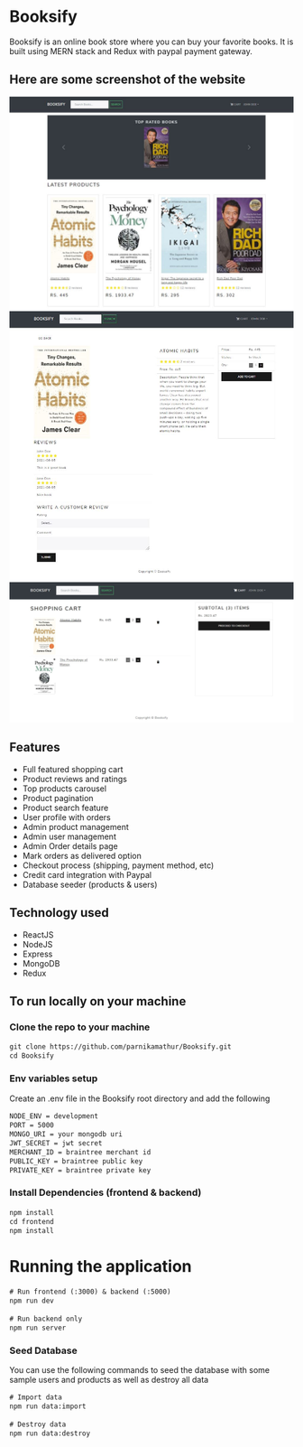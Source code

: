 # Booksify

Booksify is an online book store where you can buy your favorite books. It is built using MERN stack and Redux with paypal payment gateway.

## Here are some screenshot of the website

![homepage](https://github.com/niteshseram/booksify/blob/main/uploads/homepage.JPG)
![productpage](https://github.com/niteshseram/booksify/blob/main/uploads/productpage.JPG)
![cartpage](https://github.com/niteshseram/booksify/blob/main/uploads/cartpage.JPG)

## Features

- Full featured shopping cart
- Product reviews and ratings
- Top products carousel
- Product pagination
- Product search feature
- User profile with orders
- Admin product management
- Admin user management
- Admin Order details page
- Mark orders as delivered option
- Checkout process (shipping, payment method, etc)
- Credit card integration with Paypal
- Database seeder (products & users)

## Technology used

- ReactJS
- NodeJS
- Express
- MongoDB
- Redux

## To run locally on your machine

### Clone the repo to your machine

```
git clone https://github.com/parnikamathur/Booksify.git
cd Booksify
```

### Env variables setup

Create an .env file in the Booksify root directory and add the following

```
NODE_ENV = development
PORT = 5000
MONGO_URI = your mongodb uri
JWT_SECRET = jwt secret
MERCHANT_ID = braintree merchant id
PUBLIC_KEY = braintree public key
PRIVATE_KEY = braintree private key
```

### Install Dependencies (frontend & backend)

```
npm install
cd frontend
npm install
```

# Running the application

```
# Run frontend (:3000) & backend (:5000)
npm run dev

# Run backend only
npm run server
```

### Seed Database

You can use the following commands to seed the database with some sample users and products as well as destroy all data

```
# Import data
npm run data:import

# Destroy data
npm run data:destroy
```
